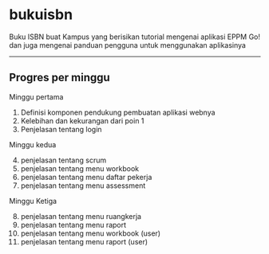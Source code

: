 # bukuisbn
Buku ISBN buat Kampus yang berisikan tutorial mengenai aplikasi EPPM Go! dan juga mengenai panduan pengguna untuk menggunakan aplikasinya

------------------------------------------------
Progres per minggu
------------------------------------------------

Minggu pertama

1. Definisi komponen pendukung pembuatan aplikasi webnya
2. Kelebihan dan kekurangan dari poin 1
3. Penjelasan tentang login

Minggu kedua

4. penjelasan tentang scrum
5. penjelasan tentang menu workbook
6. penjelasan tentang menu daftar pekerja
7. penjelasan tentang menu assessment

Minggu Ketiga

8. penjelasan tentang menu ruangkerja
9. penjelasan tentang menu raport
10. penjelasan tentang menu workbook (user)
11. penjelasan tentang menu raport (user)
